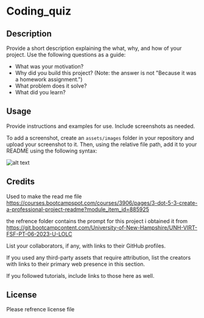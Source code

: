 # Coding_quiz

## Description

Provide a short description explaining the what, why, and how of your project. Use the following questions as a guide:

- What was your motivation?
- Why did you build this project? (Note: the answer is not "Because it was a homework assignment.")
- What problem does it solve?
- What did you learn?

## Usage

Provide instructions and examples for use. Include screenshots as needed.

To add a screenshot, create an `assets/images` folder in your repository and upload your screenshot to it. Then, using the relative file path, add it to your README using the following syntax:

![alt text](assets/images/screenshot.png)

## Credits

Used to make the read me file https://courses.bootcampspot.com/courses/3906/pages/3-dot-5-3-create-a-professional-project-readme?module_item_id=885925

the refrence folder contains the prompt for this project i obtained it from https://git.bootcampcontent.com/University-of-New-Hampshire/UNH-VIRT-FSF-PT-06-2023-U-LOLC

List your collaborators, if any, with links to their GitHub profiles.

If you used any third-party assets that require attribution, list the creators with links to their primary web presence in this section.

If you followed tutorials, include links to those here as well.

## License

Please refrence license file

